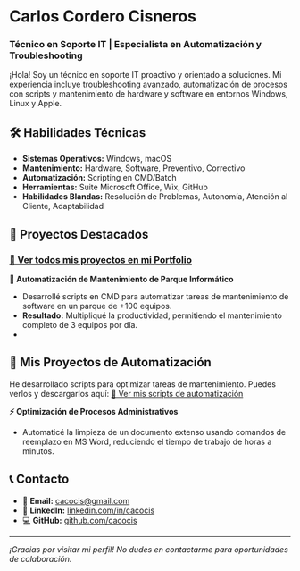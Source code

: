 # Carlos Cordero Cisneros
### Técnico en Soporte IT | Especialista en Automatización y Troubleshooting

¡Hola! Soy un técnico en soporte IT proactivo y orientado a soluciones. Mi experiencia incluye troubleshooting avanzado, automatización de procesos con scripts y mantenimiento de hardware y software en entornos Windows, Linux y Apple.

## 🛠️ Habilidades Técnicas
- **Sistemas Operativos:** Windows, macOS
- **Mantenimiento:** Hardware, Software, Preventivo, Correctivo
- **Automatización:** Scripting en CMD/Batch
- **Herramientas:** Suite Microsoft Office, Wix, GitHub
- **Habilidades Blandas:** Resolución de Problemas, Autonomía, Atención al Cliente, Adaptabilidad

## 🚀 Proyectos Destacados

### [🔗 Ver todos mis proyectos en mi Portfolio](https://cacocis.github.io)

**🤖 Automatización de Mantenimiento de Parque Informático**
- Desarrollé scripts en CMD para automatizar tareas de mantenimiento de software en un parque de +100 equipos.
- **Resultado:** Multipliqué la productividad, permitiendo el mantenimiento completo de 3 equipos por día.
- 
## 🚀 Mis Proyectos de Automatización

He desarrollado scripts para optimizar tareas de mantenimiento. Puedes verlos y descargarlos aquí:
[🔗 Ver mis scripts de automatización](https://github.com/cacocis/mis-scripts-automatizacion)

**⚡ Optimización de Procesos Administrativos**
- Automaticé la limpieza de un documento extenso usando comandos de reemplazo en MS Word, reduciendo el tiempo de trabajo de horas a minutos.

## 📞 Contacto
- 📧 **Email:** cacocis@gmail.com
- 🔗 **LinkedIn:** [linkedin.com/in/cacocis](https://linkedin.com/in/cacocis)
- 💻 **GitHub:** [github.com/cacocis](https://github.com/cacocis)

---
*¡Gracias por visitar mi perfil! No dudes en contactarme para oportunidades de colaboración.*
